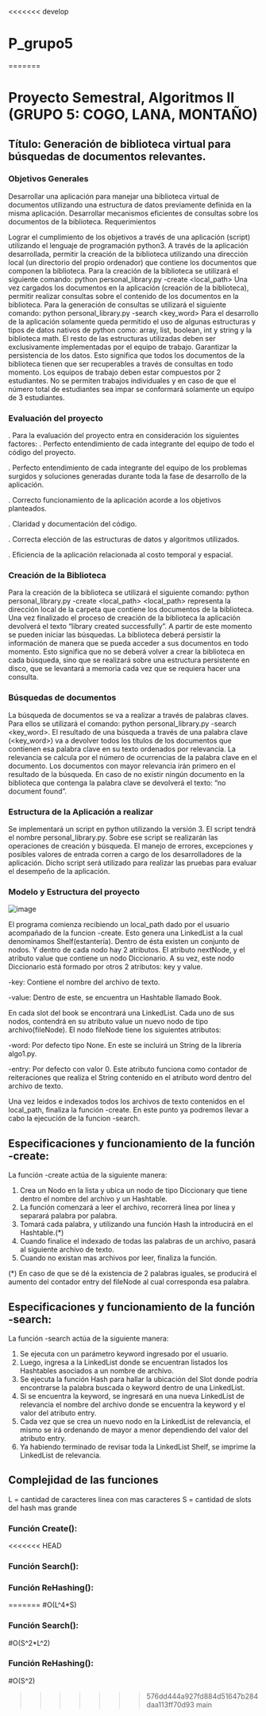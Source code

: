 <<<<<<< develop
# P_grupo5
=======
# Proyecto Semestral, Algoritmos II (GRUPO 5: COGO, LANA, MONTAÑO)


## Título: Generación de biblioteca virtual para búsquedas de documentos relevantes.


### Objetivos Generales

Desarrollar una aplicación para manejar una biblioteca virtual de documentos utilizando una estructura de datos previamente definida en la misma aplicación.
Desarrollar mecanismos eficientes de consultas sobre los documentos de la biblioteca.
Requerimientos

Lograr el cumplimiento de los objetivos a través de una aplicación (script) utilizando el lenguaje de programación python3.
A través de la aplicación desarrollada, permitir la creación de la biblioteca utilizando una dirección local (un directorio del propio ordenador) que contiene los documentos que componen la biblioteca.
Para la creación de la biblioteca se utilizará el siguiente comando: python personal_library.py -create <local_path>
Una vez cargados los documentos en la aplicación (creación de la biblioteca), permitir realizar consultas sobre el contenido de los documentos en la biblioteca.
Para la generación de consultas se utilizará el siguiente comando: python personal_library.py -search <key_word>
Para el desarrollo de la aplicación solamente queda permitido el uso de algunas estructuras y tipos de datos nativos de python como: array, list, boolean, int y string y la biblioteca math. El resto de las estructuras utilizadas deben ser exclusivamente implementadas por el equipo de trabajo.
Garantizar la persistencia de los datos. Esto significa que todos los documentos de la biblioteca tienen que ser recuperables a través de consultas en todo momento.
Los equipos de trabajo deben estar compuestos por 2 estudiantes. No se permiten trabajos individuales y en caso de que el número total de estudiantes sea impar se conformará solamente un equipo de 3 estudiantes. 

### Evaluación del proyecto

. Para la evaluación del proyecto entra en consideración los siguientes factores: 
. Perfecto entendimiento de cada integrante del equipo de todo el código del proyecto.

. Perfecto entendimiento de cada integrante del equipo de los problemas surgidos y soluciones generadas durante toda la fase de desarrollo de la aplicación.

. Correcto funcionamiento de la aplicación acorde a los objetivos planteados. 

. Claridad y documentación del código.

. Correcta elección de las estructuras de datos y algoritmos utilizados.

. Eficiencia de la aplicación relacionada al costo temporal y espacial.

### Creación de la Biblioteca

Para la creación de la biblioteca se utilizará el siguiente comando: python personal_library.py -create <local_path>
<local_path> representa la dirección local de la carpeta que contiene los documentos de la biblioteca.
Una vez finalizado el proceso de creación de la biblioteca la aplicación devolverá el texto “library created successfully”. A partir de este momento se pueden iniciar las búsquedas.
La biblioteca deberá persistir la información de manera que se pueda acceder a sus documentos en todo momento. Esto significa que no se deberá volver a crear la biblioteca en cada búsqueda, sino que se realizará sobre una estructura persistente en disco, que se levantará a memoria cada vez que se requiera hacer una consulta.

### Búsquedas de documentos

La búsqueda de documentos se va a realizar a través de palabras claves. Para ellos se utilizará el comando: python personal_library.py -search <key_word>.
El resultado de una búsqueda a través de una palabra clave (<key_word>) va a devolver todos los títulos de los documentos que contienen esa palabra clave en su texto ordenados por relevancia. 
La relevancia se calcula por el número de ocurrencias de la palabra clave en el documento. Los documentos con mayor relevancia irán primero en el resultado de la búsqueda.
En caso de no existir ningún documento en la biblioteca que contenga la palabra clave se devolverá el texto: “no document found”.

### Estructura de la Aplicación a realizar

Se implementará un script en python utilizando la versión 3. El script tendrá el nombre personal_library.py. Sobre ese script se realizarán las operaciones de creación y búsqueda. El manejo de errores, excepciones y posibles valores de entrada corren a cargo de los desarrolladores de la aplicación. Dicho script será utilizado para realizar las pruebas para evaluar el desempeño de la aplicación.


### Modelo y Estructura del proyecto

![image](https://user-images.githubusercontent.com/53227496/122651019-81a7c280-d10c-11eb-83a1-d605a511f654.png)


El programa comienza recibiendo un local_path dado por el usuario acompañado de la funcion -create. Esto genera una LinkedList a la cual denominamos Shelf(estantería). Dentro de ésta existen un conjunto de nodos. Y dentro de cada nodo hay 2 atributos. El atributo nextNode, y el atributo value que contiene un nodo Diccionario. A su vez, este nodo Diccionario está formado por otros 2 atributos: key y value.
 
 -key: Contiene el nombre del archivo de texto.
 
 -value: Dentro de este, se encuentra un Hashtable llamado Book.
 
 En cada slot del book se encontrará una LinkedList. Cada uno de sus nodos, contendrá en su atributo value un nuevo nodo de tipo archivo(fileNode). 
 El nodo fileNode tiene los siguientes atributos:
 
 -word: Por defecto tipo None. En este se incluirá un String de la librería algo1.py. 
 
 -entry: Por defecto con valor 0. Este atributo funciona como contador de reiteraciones que realiza el String contenido en el atributo word dentro del archivo de texto.
 
 Una vez leidos e indexados todos los archivos de texto contenidos en el local_path, finaliza la función -create. En este punto ya podremos llevar a cabo la ejecución de la funcion -search. 

 
 
 ## Especificaciones y funcionamiento de la función -create:
 
 La función -create actúa de la siguiente manera: 
 1. Crea un Nodo en la lista y ubica un nodo de tipo Diccionary que tiene dentro el nombre del archivo y un Hashtable.
 2. La función comenzará a leer el archivo, recorrerá línea por línea y separará palabra por palabra.
 3. Tomará cada palabra, y utilizando una función Hash la introducirá en el Hashtable.(*)
 4. Cuando finalice el indexado de todas las palabras de un archivo, pasará al siguiente archivo de texto.
 5. Cuando no existan mas archivos por leer, finaliza la función.
 
 (*) En caso de que se dé la existencia de 2 palabras iguales, se producirá el aumento del contador entry del fileNode al cual corresponda esa palabra.
 
 
 ## Especificaciones y funcionamiento de la función -search:
 
 La función -search actúa de la siguiente manera: 
 1. Se ejecuta con un parámetro keyword ingresado por el usuario.
 2. Luego, ingresa a la LinkedList donde se encuentran listados los Hashtables asociados a un nombre de archivo. 
 3. Se ejecuta la función Hash para hallar la ubicación del Slot donde podría encontrarse la palabra buscada o keyword dentro de una LinkedList.
 4. Si se encuentra la keyword, se ingresará en una nueva LinkedList de relevancia el nombre del archivo donde se encuentra la keyword y el valor del atributo entry.
 5. Cada vez que se crea un nuevo nodo en la LinkedList de relevancia, el mismo se irá ordenando de mayor a menor dependiendo del valor del atributo entry.
 6. Ya habiendo terminado de revisar toda la LinkedList Shelf, se imprime la LinkedList de relevancia. 
 

## Complejidad de las funciones
L = cantidad de caracteres linea con mas caracteres 
S = cantidad de slots del hash mas grande

### Función Create(): 

<<<<<<< HEAD

### Función Search():


### Función ReHashing():

=======
#O(L^4*S)

### Función Search():

#O(S^2*L^2)

### Función ReHashing():

#O(S^2)

>>>>>>> 576dd444a927fd884d51647b284daa113ff70d93
>>>>>>> main
